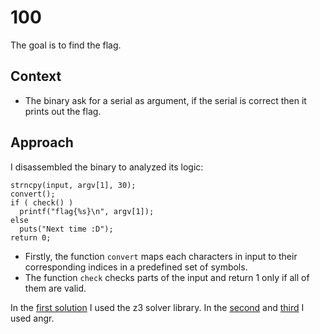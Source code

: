 # 100
The goal is to find the flag.

## Context
- The binary ask for a serial as argument, if the serial is correct then it prints out the flag.

## Approach
I disassembled the binary to analyzed its logic:
```{c}
strncpy(input, argv[1], 30);
convert();
if ( check() )
  printf("flag{%s}\n", argv[1]);
else
  puts("Next time :D");
return 0;
```
- Firstly, the function `convert` maps each characters in input to their corresponding indices in a predefined set of symbols.
- The function `check` checks parts of the input and return 1 only if all of them are valid.

In the [first solution](./exploit.py) I used the z3 solver library. In the [second](./exploit1.py) and [third](./exploit.py) I used angr. 
